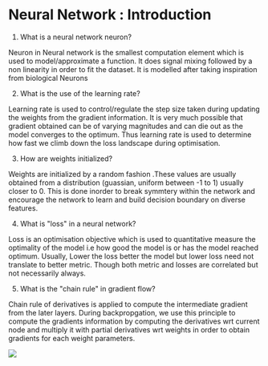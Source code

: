 # Neural Network : Introduction

1. What is a neural network neuron?

Neuron in Neural network is the smallest computation element which is used to model/approximate a function. It does signal mixing followed by a non linearity in order to fit the dataset. It is modelled after taking inspiration from biological Neurons


2. What is the use of the learning rate?

Learning rate is used to control/regulate the step size taken during updating the weights from the gradient information. It is very much possible that gradient obtained can be of varying magnitudes and can die out as the model converges to the optimum. Thus learning rate is used to determine how fast we climb down the loss landscape during optimisation. 


3. How are weights initialized?

Weights are initialized by a random fashion .These values are usually obtained from a distribution (guassian, uniform between -1 to 1) usually closer to 0. This is done inorder to break symmtery within the network and encourage the network to learn and build decision boundary on diverse features.


4. What is "loss" in a neural network?

Loss is an optimisation objective  which is used to quantitative measure the optimality of the model i.e how good the model is or has the model reached optimum. Usually, Lower the loss better the model but lower loss need not translate to better metric. Though both metric and losses are correlated but not necessarily always.


5. What is the "chain rule" in gradient flow?

Chain rule of derivatives is applied to compute the intermediate gradient from the later layers. During backpropgation, we use this principle to compute the gradients  information by computing the derivatives wrt current node and multiply it with partial derivatives wrt weights in order to obtain gradients for each weight parameters.

![](https://miro.medium.com/max/2000/1*U3mVDYuvnaLhJzIFw_d5qQ.png)

